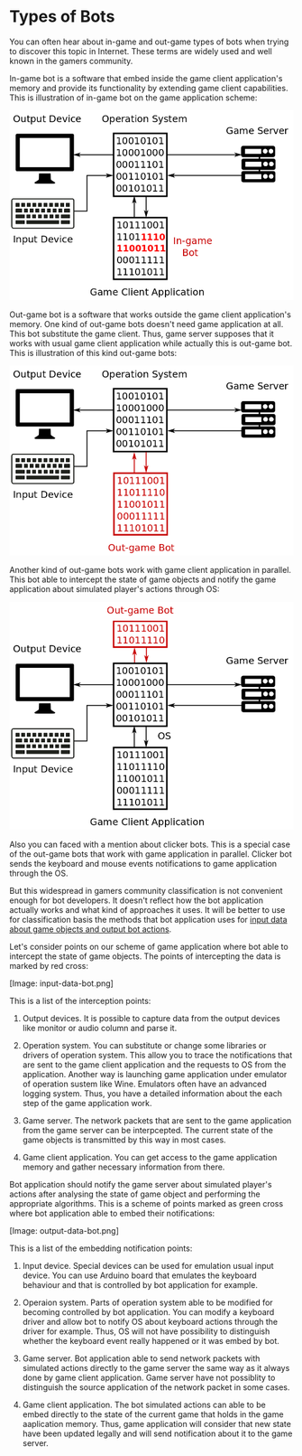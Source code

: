 # Types of Bots

You can often hear about in-game and out-game types of bots when trying to discover this topic in Internet. These terms are widely used and well known in the gamers community.

In-game bot is a software that embed inside the game client application's memory and provide its functionality by extending game client capabilities. This is illustration of in-game bot on the game application scheme:

![In-game Bot Scheme](ingame-bot.png)

Out-game bot is a software that works outside the game client application's memory. One kind of out-game bots doesn't need game application at all. This bot substitute the game client. Thus, game server supposes that it works with usual game client application while actually this is out-game bot. This is illustration of this kind out-game bots:

![Out-game Bot Scheme](outgame-bot.png)

Another kind of out-game bots work with game client application in parallel. This bot able to intercept the state of game objects and notify the game application about simulated player's actions through OS:

![Out-game Bot Parallel Scheme](outgame-bot-parallel.png)

Also you can faced with a mention about clicker bots. This is a special case of the out-game bots that work with game application in parallel. Clicker bot sends the keyboard and mouse events notifications to game application through the OS.

But this widespread in gamers community classification is not convenient enough for bot developers. It doesn't reflect how the bot application actually works and what kind of approaches it uses. It will be better to use for classification basis the methods that bot application uses for [input data about game objects and output bot actions](http://stackoverflow.com/questions/2741040/video-game-bots).

Let's consider points on our scheme of game application where bot able to intercept the state of game objects. The points of intercepting the data is marked by red cross:

[Image: input-data-bot.png]

This is a list of the interception points:

1. Output devices. It is possible to capture data from the output devices like monitor or audio column and parse it.

2. Operation system. You can substitute or change some libraries or drivers of operation system. This allow you to trace the notifications that are sent to the game client application and the requests to OS from the application. Another way is launching game application under emulator of operation sustem like Wine. Emulators often have an advanced logging system. Thus, you have a detailed information about the each step of the game application work.

3. Game server. The network packets that are sent to the game application from the game server can be interpcepted. The current state of the game objects is transmitted by this way in most cases.

4. Game client application. You can get access to the game application memory and gather necessary information from there.

Bot application should notify the game server about simulated player's actions after analysing the state of game object and performing the appropriate algorithms. This is a scheme of points marked as green cross where bot application able to embed their notifications:

[Image: output-data-bot.png]

This is a list of the embedding notification points:

1. Input device. Special devices can be used for emulation usual input device. You can use Arduino board that emulates the keyboard behaviour and that is controlled by bot application for example.

2. Operaion system. Parts of operation system able to be modified for becoming controlled by bot application. You can modify a keyboard driver and allow bot to notify OS about keyboard actions through the driver for example. Thus, OS will not have possibility to distinguish whether the keyboard event really happened or it was embed by bot.

3. Game server. Bot application able to send network packets with simulated actions directly to the game server the same way as it always done by game client application. Game server have not possiblity to distinguish the source application of the network packet in some cases.

4. Game client application. The bot simulated actions can able to be embed directly to the state of the current game that holds in the game aaplication memory. Thus, game application will consider that new state have been updated legally and will send notification about it to the game server.
